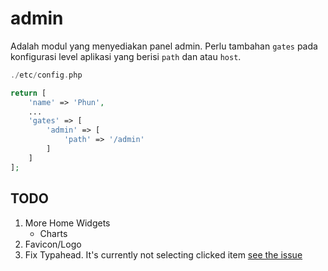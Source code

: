 # admin

Adalah modul yang menyediakan panel admin. Perlu tambahan `gates` pada konfigurasi
level aplikasi yang berisi `path` dan atau `host`.

```php
./etc/config.php

return [
    'name' => 'Phun',
    ...
    'gates' => [
        'admin' => [
            'path' => '/admin'
        ]
    ]
];
```

## TODO

1. More Home Widgets
    - Charts
1. Favicon/Logo
1. Fix Typahead. It's currently not selecting clicked item [see the issue](https://github.com/bassjobsen/Bootstrap-3-Typeahead/issues/248)